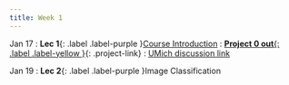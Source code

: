 ```yaml
---
title: Week 1
---
```


Jan 17
: **Lec 1**{: .label .label-purple }[Course Introduction](/CSCI5980-Spr23-DeepRob/assets/slides/minn_deeprob_01_introduction.pdf)
: [**Project 0 out**{: .label .label-yellow }](/CSCI5980-Spr23-DeepRob/projects/project0){: .project-link}
: [UMich discussion link](https://youtu.be/06-DczsEPUI)

Jan 19
: **Lec 2**{: .label .label-purple }Image Classification
